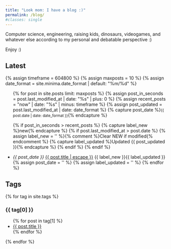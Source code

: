 ```yaml
---
title: "Look mom: I have a blog :)"
permalink: /blog/
#classes: single
---
```


Computer science, engineering, raising kids, dinosaurs, videogames, and whatever else according to my personal and debatable perspective :)

Enjoy :) 

## Latest

{% assign timeframe = 604800 %}
{% assign maxposts = 10 %}
{% assign date_format = site.minima.date_format | default: "%m/%d" %}

<ul class="post-list text-muted list-unstyled">
{% for post in site.posts limit: maxposts %}
  {% assign post_in_seconds = post.last_modified_at | date: "%s" | plus: 0 %}
  {% assign recent_posts = "now" | date: "%s" | minus: timeframe %}
  {% assign post_updated = post.last_modified_at | date: date_format %}
  {% capture post_date %}<small>{{ post.date | date: date_format }}</small>{% endcapture %}

  {% if post_in_seconds > recent_posts %}
  {% capture label_new %}<span class="label label-primary">new</span>{% endcapture %}
    {% if post.last_modified_at > post.date %}
      {% assign label_new = '' %}{% comment %}Clear NEW if modified{% endcomment %}
      {% capture label_updated %}<span class="label label-info">Updated <span class="badge">{{ post_updated }}</span></span>{% endcapture %}
    {% endif %}
  {% endif %}
  <li>
    <em>{{ post_date }}</em>
      <a class="post-link" href="{{ post.url | relative_url }}">
        {{ post.title | escape }}</a> {{ label_new }}{{ label_updated }}
    
  </li>
  {% assign post_date = '' %}
  {% assign label_updated = '' %}
{% endfor %}
</ul>

## Tags

{% for tag in site.tags %}
  <h3>{{ tag[0] }}</h3>
  <ul>
    {% for post in tag[1] %}
      <li><a href="{{ post.url }}">{{ post.title }}</a></li>
    {% endfor %}
  </ul>
{% endfor %}
